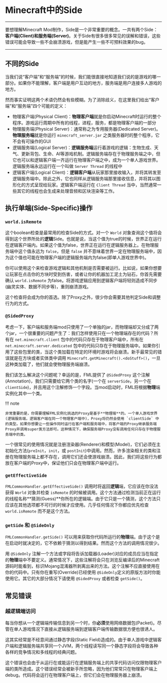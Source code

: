 Minecraft中的Side
=================

----------

要想理解Minecraft Mod制作，Side是一个非常重要的概念。一共有两个Side：**客户端(Client)**和**服务端(Server)**。关于Side有很多很多常见的误解和错误，这些错误可能会导致一些不会崩溃游戏，但是能产生一些不可预料效果的bug。

----------

不同的Side
---------

当我们说“客户端”和“服务端”的时候，我们能很直接地知道我们说的是游戏的哪一部分。如果你不能理解，客户端是用户互动的地方，服务端是用户连接多人游戏的地方。

然而事实证明这两个术语仍然会有些模糊。为了消除歧义，在这里我们给出“客户端”和“服务端”四个可能的定义：

- 物理客户端(Physical Client)：**物理客户端**就是你启动Minecraft时运行的整个程序。游戏运行周期中所有的线程，进程，服务，都是物理客户端的一部分
- 物理服务端(Physical Server)：通常称之为专用服务器(Dedicated Server)。**物理服务端**就是你运行 `minecraft_server.jar` 之类服务器时的整个程序，它不会有可操作的GUI
- 逻辑服务端(Logical Server)：**逻辑服务端**运行着游戏的逻辑：生物生成、天气、更新背包、生命、AI等游戏机制。逻辑服务端存在于物理服务端之中，但它也可以和逻辑客户端一齐运行在物理客户端之中，成为一个单人游戏世界。逻辑服务端永远运行在一个叫做 `Server Thread` 的线程中
- 逻辑客户端(Logical Client)：**逻辑客户端**从玩家那里接收输入，并将其转发至逻辑服务端中。除此之外，它也同样从逻辑服务端那里接收信息，并将其以图形化的方式呈现给玩家。逻辑客户端运行在 `Client Thread` 当中，当然通常一些其它的线程也会生成来处理音频和区块渲染等工作。

执行单端(Side-Specific)操作
-------------

### `world.isRemote`

这个boolean检查是最常用的检查Side的方式。对一个 `World` 对象查询这个值将会得到这个世界所处的**逻辑**Side。也就是说，当这个值为true的时候，世界正在运行在逻辑客户端内。如果这个值为false，世界正在运行在逻辑服务器上。在物理服务端中这个值永远为 `false`，但是 `false` 并不意味着世界一定在物理服务端中，因为这个值也可能在物理客户端的逻辑服务端内为false(即单人游戏世界中)。

你可以使用这个来检查游戏逻辑和其他机制是否需要被运行。比如说，如果你想要让玩家在点击你的方块时受到伤害，或者让你的机器加工泥土为钻石，你首先需要确认 `world.isRemote` 为false。将游戏逻辑应用到逻辑客户端将轻则造成不同步(幽灵实体、数据不同步等)，重则崩溃游戏。

这个检查将会成为你的首选。除了Proxy之外，很少你会需要其他判定Side和调整行为的方式。

### `@SidedProxy`

考虑一下，客户端和服务端mod只使用了一个单独的jar，而物理端却又分成了两个jar，一个很重要的问题产生了：我们怎样使用只在一个物理端存在的代码？所有在 `net.minecraft.client` 包中的代码只存在于物理客户端中，所有在 `net.minecraft.server.dedicated` 包中的代码只存在于物理服务端中。如果你引用了这些包里的类，当这个类加载在特定的环境时游戏将会崩溃。新手最常见的错误就是在方块或者实体类中调用 `Minecraft.getMinecraft().<doStuff>()`，一旦这种类加载了，他们就会使物理服务端崩溃。

我们该怎么解决这个问题呢？幸运的是，FML提供了 `@SidedProxy` 这个注解(Annotation)，我们只需要给它两个类的名字(一个在 `serverSide`，另一个在 `clientSide`)，并且用这个注解修饰一个字段。当mod启动时，FML将根据**物理**端实例化其中一个类。

!!! note

	非常重要的是，你需要理解FML实例化挑选的Proxy是基于**物理端**的。一个单人游戏世界(逻辑服务端，逻辑客户端在同一个物理客户端中)，Proxy将仍然会使用 `clientSide` 中的类型。如果你想要让一些操作同时运行在客户端和服务端中，将客户端的Proxy继承服务端Proxy并调用super类方法即可。这种情况下，确保服务端Proxy没有调用任何只存在于物理服务端中的类。

一个很常见的使用情况就是注册渲染器(Renderer)和模型(Model)，它们必须在主初始化方法(`preInit`，`init`，或 `postInit`)中调用。然而，许多渲染相关的类和注册在物理服务端上都不存在，调用它们还会使游戏崩溃。因此，我们将这些行为都放在客户端的Proxy中，保证他们只会在物理客户端中运行。

### `getEffectiveSide`

`FMLCommonHandler.getEffectiveSide()` 调用时将返回**逻辑**端，它应该在你没法获得 `World` 对象并检查 `isRemote` 的时候被调用。这个方法通过检测当前正在运行的线程名称**猜测(Guess)**你所在的逻辑端。由于它只是一个猜测，这个方法只应该在其他选项都不可行的时候才应使用。几乎任何情况下你都应优先检查 `world.isRemote` 而不是这个方法。

### `getSide` 和 `@SideOnly`

`FMLCommonHandler.getSide()` 可以用来获取你代码所运行的**物理**端。由于这个是在启动时就决定的，它不依赖于猜测以得到结果。然而这个方法的调用情况很少。

用 `@SideOnly` 注解一个方法或字段将告诉加载器(Loader)对应的成员应当在指定的**物理**端中不要定义。通常情况下，这些注解将会只在浏览反编译后的Minecraft源码时能看到，标识Mojang混淆器所剥离出来的方法。这个注解不应直接使用在你的代码中。只有你在重写(Override)已经使用 `@SideOnly`定义的原版方法时你能使用它。其它的大部分情况下请使用 `@SidedProxy` 或者检查 `getSide()`。

常见错误
-------

### 越逻辑端访问

每当你想从一个逻辑端传输信息到另一个时，你**必须**使用网络数据包(Packet)。尽管在单人游戏情况下直接从逻辑服务端到逻辑客户端传输数据很方便也很诱人。

这其实经常是不经意间通过静态字段(Static Field)造成的。由于单人游戏中逻辑客户端和逻辑服务端共享同一个JVM，两个线程读写同一个静态字段将会导致各种各样的竞争情况和多线程的经典问题。

这个错误也会由于从运行在或能运行在逻辑服务端上的共享代码访问仅限物理客户端的类所造成。这个错误经常会被新手所忽略，因为他们常常只在物理客户端上debug。代码将会运行在物理客户端上，但它们会在物理服务器上崩溃。